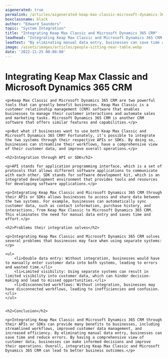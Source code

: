 ```yaml
---
aigenerated: true
permalink: /articles/aigenerated-keap-max-classic-microsoft-dynamics-365-crm
boxclassname: black
author: "Edward Saunders"
topic: "System Integration"
title: "Integrating Keap Max Classic and Microsoft Dynamics 365 CRM"
leadhead: "Integrating Keap Max Classic and Microsoft Dynamics 365 CRM through their APIs or SDKs can provide many benefits to businesses, including streamlined workflows, improved customer data management, and increased efficiency"
leadtext: "By eliminating manual data entry, businesses can save time and reduce errors. By having a comprehensive view of customer data, businesses can make informed decisions and improve their operations. Overall, integrating Keap Max Classic and Microsoft Dynamics 365 CRM can lead to better business outcomes."
image: /assets/images/articles/people-sitting-near-table.webp
date: '2022-11-25 00:00:00'
---
```

<div class="arttext">
	<h1> Integrating Keap Max Classic and Microsoft Dynamics 365 CRM</h1> 

	<p>Keap Max Classic and Microsoft Dynamics 365 CRM are two powerful tools that can greatly benefit businesses. Keap Max Classic is a customer relationship management (CRM) software that enables businesses to manage their customer interactions and automate sales and marketing tasks. Microsoft Dynamics 365 CRM is another CRM software that offers similar features and capabilities.</p>

	<p>But what if businesses want to use both Keap Max Classic and Microsoft Dynamics 365 CRM? Fortunately, it’s possible to integrate the two systems through their respective APIs or SDKs. By doing so, businesses can streamline their workflows, have a comprehensive view of their customer data, and improve overall operations.</p>

	<h2>Integration through API or SDK</h2>

	<p>API stands for application programming interface, which is a set of protocols that allows different software applications to communicate with each other. SDK stands for software development kit, which is an integrated development environment that provides tools and resources for developing software applications.</p>

	<p>Integrating Keap Max Classic and Microsoft Dynamics 365 CRM through their APIs or SDKs allows businesses to access and share data between the two systems. For example, businesses can automatically sync customer data, such as contact information, purchase history, and interactions, from Keap Max Classic to Microsoft Dynamics 365 CRM. This eliminates the need for manual data entry and saves time and effort.</p>

	<h2>Problems their integration solves</h2>

	<p>Integrating Keap Max Classic and Microsoft Dynamics 365 CRM solves several problems that businesses may face when using separate systems:</p>

	<ul>
		<li>Double data entry: Without integration, businesses would have to manually enter customer data into both systems, leading to errors and wasted time.</li>
		<li>Limited visibility: Using separate systems can result in limited visibility into customer data, which can hinder decision-making and lead to missed opportunities.</li>
		<li>Disconnected workflows: Without integration, businesses may have disconnected workflows, leading to inefficiencies and confusion.</li>
	</ul>


	<h2>Conclusion</h2>

	<p>Integrating Keap Max Classic and Microsoft Dynamics 365 CRM through their APIs or SDKs can provide many benefits to businesses, including streamlined workflows, improved customer data management, and increased efficiency. By eliminating manual data entry, businesses can save time and reduce errors. By having a comprehensive view of customer data, businesses can make informed decisions and improve their operations. Overall, integrating Keap Max Classic and Microsoft Dynamics 365 CRM can lead to better business outcomes.</p>

</div>